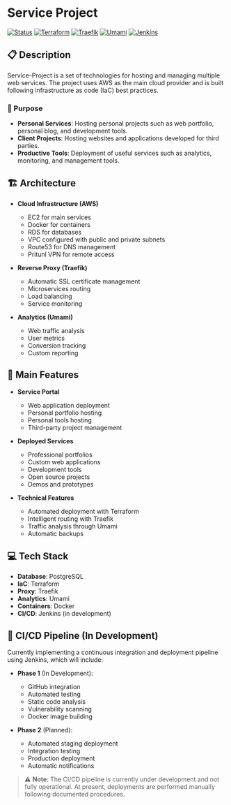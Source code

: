 # Service Project

[![Status](https://img.shields.io/badge/status-in%20development-yellow.svg)](https://github.com/tuuser/service-project)
[![Terraform](https://img.shields.io/badge/terraform-1.x-844FBA)](https://www.terraform.io/)
[![Traefik](https://img.shields.io/badge/traefik-2.x-brightgreen)](https://traefik.io/)
[![Umami](https://img.shields.io/badge/analytics-umami-blue)](https://umami.is/)
[![Jenkins](https://img.shields.io/badge/jenkins-in%20development-orange)](https://jenkins.io/)

## 📋 Description

Service-Project is a set of technologies for hosting and managing multiple web services. The project uses AWS as the main cloud provider and is built following infrastructure as code (IaC) best practices.

### 🎯 Purpose
- **Personal Services**: Hosting personal projects such as web portfolio, personal blog, and development tools.
- **Client Projects**: Hosting websites and applications developed for third parties.
- **Productive Tools**: Deployment of useful services such as analytics, monitoring, and management tools.

## 🏗️ Architecture

- **Cloud Infrastructure (AWS)**
  - EC2 for main services
  - Docker for containers
  - RDS for databases
  - VPC configured with public and private subnets
  - Route53 for DNS management
  - Pritunl VPN for remote access

- **Reverse Proxy (Traefik)**
  - Automatic SSL certificate management
  - Microservices routing
  - Load balancing
  - Service monitoring

- **Analytics (Umami)**
  - Web traffic analysis
  - User metrics
  - Conversion tracking
  - Custom reporting

## 🚀 Main Features

- **Service Portal**
  - Web application deployment
  - Personal portfolio hosting
  - Personal tools hosting
  - Third-party project management

- **Deployed Services**
  - Professional portfolios
  - Custom web applications
  - Development tools
  - Open source projects
  - Demos and prototypes

- **Technical Features**
  - Automated deployment with Terraform
  - Intelligent routing with Traefik
  - Traffic analysis through Umami
  - Automatic backups

## 💻 Tech Stack

- **Database**: PostgreSQL
- **IaC**: Terraform
- **Proxy**: Traefik
- **Analytics**: Umami
- **Containers**: Docker
- **CI/CD**: Jenkins (in development)

## 🔄 CI/CD Pipeline (In Development)

Currently implementing a continuous integration and deployment pipeline using Jenkins, which will include:

- **Phase 1** (In Development):
  - GitHub integration
  - Automated testing
  - Static code analysis
  - Vulnerability scanning
  - Docker image building

- **Phase 2** (Planned):
  - Automated staging deployment
  - Integration testing
  - Production deployment
  - Automatic notifications

> ⚠️ **Note**: The CI/CD pipeline is currently under development and not fully operational. At present, deployments are performed manually following documented procedures.